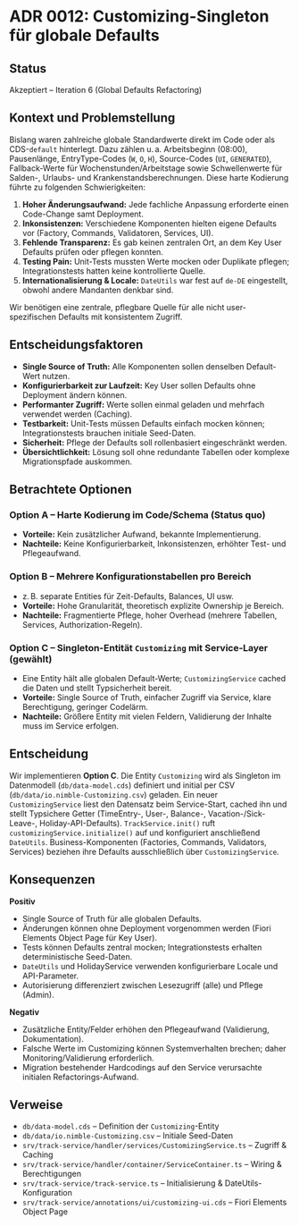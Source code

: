 # ADR 0012: Customizing-Singleton für globale Defaults

## Status
Akzeptiert – Iteration 6 (Global Defaults Refactoring)

## Kontext und Problemstellung
Bislang waren zahlreiche globale Standardwerte direkt im Code oder als CDS-`default` hinterlegt. Dazu zählen u. a. Arbeitsbeginn (08:00), Pausenlänge, EntryType-Codes (`W`, `O`, `H`), Source-Codes (`UI`, `GENERATED`), Fallback-Werte für Wochenstunden/Arbeitstage sowie Schwellenwerte für Salden-, Urlaubs- und Krankenstandsberechnungen. Diese harte Kodierung führte zu folgenden Schwierigkeiten:

1. **Hoher Änderungsaufwand:** Jede fachliche Anpassung erforderte einen Code-Change samt Deployment.
2. **Inkonsistenzen:** Verschiedene Komponenten hielten eigene Defaults vor (Factory, Commands, Validatoren, Services, UI).
3. **Fehlende Transparenz:** Es gab keinen zentralen Ort, an dem Key User Defaults prüfen oder pflegen konnten.
4. **Testing Pain:** Unit-Tests mussten Werte mocken oder Duplikate pflegen; Integrationstests hatten keine kontrollierte Quelle.
5. **Internationalisierung & Locale:** `DateUtils` war fest auf `de-DE` eingestellt, obwohl andere Mandanten denkbar sind.

Wir benötigen eine zentrale, pflegbare Quelle für alle nicht user-spezifischen Defaults mit konsistentem Zugriff.

## Entscheidungsfaktoren
- **Single Source of Truth:** Alle Komponenten sollen denselben Default-Wert nutzen.
- **Konfigurierbarkeit zur Laufzeit:** Key User sollen Defaults ohne Deployment ändern können.
- **Performanter Zugriff:** Werte sollen einmal geladen und mehrfach verwendet werden (Caching).
- **Testbarkeit:** Unit-Tests müssen Defaults einfach mocken können; Integrationstests brauchen initiale Seed-Daten.
- **Sicherheit:** Pflege der Defaults soll rollenbasiert eingeschränkt werden.
- **Übersichtlichkeit:** Lösung soll ohne redundante Tabellen oder komplexe Migrationspfade auskommen.

## Betrachtete Optionen

### Option A – Harte Kodierung im Code/Schema (Status quo)
- **Vorteile:** Kein zusätzlicher Aufwand, bekannte Implementierung.
- **Nachteile:** Keine Konfigurierbarkeit, Inkonsistenzen, erhöhter Test- und Pflegeaufwand.

### Option B – Mehrere Konfigurationstabellen pro Bereich
- z. B. separate Entities für Zeit-Defaults, Balances, UI usw.
- **Vorteile:** Hohe Granularität, theoretisch explizite Ownership je Bereich.
- **Nachteile:** Fragmentierte Pflege, hoher Overhead (mehrere Tabellen, Services, Authorization-Regeln).

### Option C – Singleton-Entität `Customizing` mit Service-Layer (gewählt)
- Eine Entity hält alle globalen Default-Werte; `CustomizingService` cached die Daten und stellt Typsicherheit bereit.
- **Vorteile:** Single Source of Truth, einfacher Zugriff via Service, klare Berechtigung, geringer Codelärm.
- **Nachteile:** Größere Entity mit vielen Feldern, Validierung der Inhalte muss im Service erfolgen.

## Entscheidung
Wir implementieren **Option C**. Die Entity `Customizing` wird als Singleton im Datenmodell (`db/data-model.cds`) definiert und initial per CSV (`db/data/io.nimble-Customizing.csv`) geladen. Ein neuer `CustomizingService` liest den Datensatz beim Service-Start, cached ihn und stellt Typsichere Getter (TimeEntry-, User-, Balance-, Vacation-/Sick-Leave-, Holiday-API-Defaults). `TrackService.init()` ruft `customizingService.initialize()` auf und konfiguriert anschließend `DateUtils`. Business-Komponenten (Factories, Commands, Validators, Services) beziehen ihre Defaults ausschließlich über `CustomizingService`.

## Konsequenzen

**Positiv**
- Single Source of Truth für alle globalen Defaults.
- Änderungen können ohne Deployment vorgenommen werden (Fiori Elements Object Page für Key User).
- Tests können Defaults zentral mocken; Integrationstests erhalten deterministische Seed-Daten.
- `DateUtils` und HolidayService verwenden konfigurierbare Locale und API-Parameter.
- Autorisierung differenziert zwischen Lesezugriff (alle) und Pflege (Admin).

**Negativ**
- Zusätzliche Entity/Felder erhöhen den Pflegeaufwand (Validierung, Dokumentation).
- Falsche Werte im Customizing können Systemverhalten brechen; daher Monitoring/Validierung erforderlich.
- Migration bestehender Hardcodings auf den Service verursachte initialen Refactorings-Aufwand.

## Verweise
- `db/data-model.cds` – Definition der `Customizing`-Entity
- `db/data/io.nimble-Customizing.csv` – Initiale Seed-Daten
- `srv/track-service/handler/services/CustomizingService.ts` – Zugriff & Caching
- `srv/track-service/handler/container/ServiceContainer.ts` – Wiring & Berechtigungen
- `srv/track-service/track-service.ts` – Initialisierung & DateUtils-Konfiguration
- `srv/track-service/annotations/ui/customizing-ui.cds` – Fiori Elements Object Page
